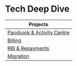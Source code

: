 # Tech Deep Dive

|Projects|
|--|
|[Passbook & Activity Centre](./01-passbook.md)|
|[Billing](./03-billing.md)|
|[RBI & Repayments](./04-repayments.md)|
|[Migration](./05-migration.md)|
